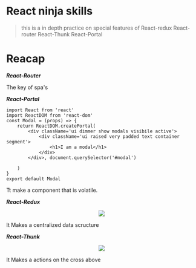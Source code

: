 # React ninja skills
>this is a in depth practice on special features of React-redux React-router React-Thunk React-Portal

# Reacap

***React-Router***

The key of spa's

***React-Portal***

```
import React from 'react'
import ReactDOM from 'react-dom'
const Modal = (props) => {
    return ReactDOM.createPortal(
        <div className='ui dimmer show modals visibile active'>
            <div className='ui raised very padded text container segment'>
                <h1>I am a modal</h1>
            </div>
        </div>, document.querySelector('#modal')

    )
}
export default Modal
```

Tt make a component that is volatile.

***React-Redux***

<p align="center">
    <img src="https://static.javatpoint.com/tutorial/reactjs/images/react-redux-architecture.png">
</p>

It Makes a centralized data scructure

***React-Thunk***

<p align="center">
    <img src="https://res.cloudinary.com/duydvdaxd/image/upload/v1584462571/Vue-Sprint/REACTREDUX_yuqodr.png">
</p>

It Makes a actions on the cross above
